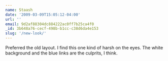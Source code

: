 ```yaml
---
name: Staash
date: '2009-03-09T15:05:12-04:00'
url: ''
email: 9d2af88304dc884222ac0ff7b25ca4f0
_id: 3b648a76-cecf-498b-b1cc-c38d6da4e153
slug: '/new-look/'
---
```


Preferred the old layout. I find this one kind of harsh on the eyes. The white
background and the blue links are the culprits, I think.
